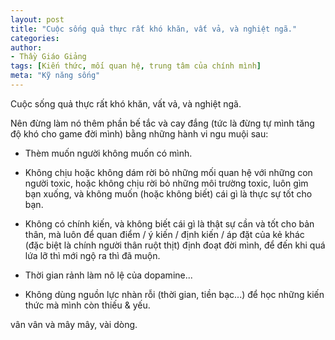 ```yaml
---
layout: post
title: "Cuộc sống quả thực rất khó khăn, vất vả, và nghiệt ngã."
categories:
author:
- Thầy Giáo Giảng
tags: [Kiến thức, mối quan hệ, trung tâm của chính mình]
meta: "Kỹ năng sống"
---
```

Cuộc sống quả thực rất khó khăn, vất vả, và nghiệt ngã.

Nên đừng làm nó thêm phần bế tắc và cay đắng (tức là đừng tự mình tăng độ khó cho game đời mình) bằng những hành vi ngu muội sau:

- Thèm muốn người không muốn có mình.

- Không chịu hoặc không dám rời bỏ những mối quan hệ với những con người toxic, hoặc không chịu rời bỏ những môi trường toxic, luôn gìm bạn xuống, và không muốn (hoặc không biết) cái gì là thực sự tốt cho bạn.

- Không có chính kiến, và không biết cái gì là thật sự cần và tốt cho bản thân, mà luôn để quan điểm / ý kiến / định kiến / áp đặt của kẻ khác (đặc biệt là chính người thân ruột thịt) định đoạt đời mình, để đến khi quá lứa lỡ thì mới ngộ ra thì đã muộn.

- Thời gian rảnh làm nô lệ của dopamine... 

- Không dùng nguồn lực nhàn rỗi (thời gian, tiền bạc...) để học những kiến thức mà mình còn thiếu & yếu.

vân vân và mây mây,
vài dòng.
<!--excerpt.s-->